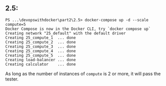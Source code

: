 ## 2.5:

```
PS ...\devopswithdocker\part2\2.5> docker-compose up -d --scale compute=5
Docker Compose is now in the Docker CLI, try `docker compose up`
Creating network "25_default" with the default driver
Creating 25_compute_1  ... done
Creating 25_compute_2  ... done
Creating 25_compute_3  ... done
Creating 25_compute_4  ... done
Creating 25_compute_5  ... done
Creating load-balancer ... done
Creating calculator    ... done
```

As long as the number of instances of `compute` is 2 or more, it will pass the tester.
